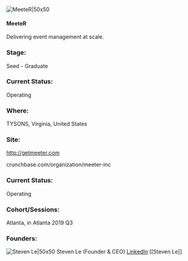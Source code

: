 

![MeeteR|50x50](https://apimg.techstars.com/profiles/1662123327313_850341.png)

#### MeeteR
Delivering event management at scale.

### Stage: 
Seed - Graduate 

### Current Status: 
Operating

### Where:
TYSONS, Virginia, United States

### Site:
http://getmeeter.com



crunchbase.com/organization/meeter-inc

### Current Status: 
Operating

### Cohort/Sessions: 
Atlanta, in Atlanta 2019 Q3

### Founders: 

![Steven Le|50x50](https://apimg.techstars.com/connect/images/image_files/5d1616fd34a60d202d0000a5/original/Steven.jpg) Steven Le (Founder & CEO) [LinkedIn](https://linkedin.com/in/tuanstevenle) [[Steven Le]]


